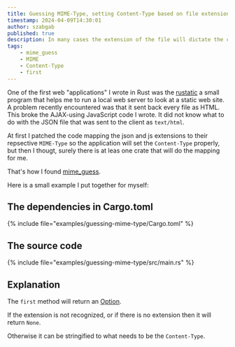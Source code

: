 ```yaml
---
title: Guessing MIME-Type, setting Content-Type based on file extension
timestamp: 2024-04-09T14:30:01
author: szabgab
published: true
description: In many cases the extension of the file will dictate the content-type one needs to set when returning in a web application.
tags:
    - mime_guess
    - MIME
    - Content-Type
    - first
---
```


One of the first web "applications" I wrote in Rust was the [rustatic](https://rustatic.code-maven.com/) a small program that helps me
to run a local web server to look at a static web site. A problem recently encountered was that it sent back every file as HTML.
This broke the AJAX-using JavaScript code I wrote. It did not know what to do with the JSON file that was sent to the client as `text/html`.

At first I patched the code mapping the json and js extensions to their repsective `MIME-Type` so the application will set the `Content-Type` properly,
but then I thougt, surely there is at leas one crate that will do the mapping for me.

That's how I found [mime_guess](https://crates.io/crates/mime_guess).

Here is a small example I put together for myself:


## The dependencies in Cargo.toml

{% include file="examples/guessing-mime-type/Cargo.toml" %}


## The source code

{% include file="examples/guessing-mime-type/src/main.rs" %}


## Explanation

The `first` method will return an [Option](https://doc.rust-lang.org/std/option/enum.Option.html).

If the extension is not recognized, or if there is no extension then it will return `None`.

Otherwise it can be stringified to what needs to be the `Content-Type`.

